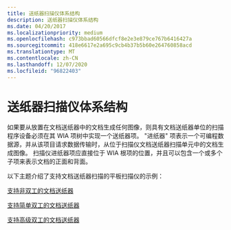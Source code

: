 ```yaml
---
title: 送纸器扫描仪体系结构
description: 送纸器扫描仪体系结构
ms.date: 04/20/2017
ms.localizationpriority: medium
ms.openlocfilehash: c973bbad60566dfcf8e2e3e879ce767b6416427a
ms.sourcegitcommit: 418e6617e2a695c9cb4b37b5b60e264760858acd
ms.translationtype: MT
ms.contentlocale: zh-CN
ms.lasthandoff: 12/07/2020
ms.locfileid: "96822403"
---
```

# <a name="feeder-scanner-architecture"></a>送纸器扫描仪体系结构





如果要从放置在文档送纸器中的文档生成任何图像，则具有文档送纸器单位的扫描程序设备必须在其 WIA 项树中实现一个送纸器项。 "进纸器" 项表示一个可编程数据源，并从该项目请求数据传输时，从位于扫描仪文档送纸器扫描单元中的文档生成图像。 扫描仪进纸器项应直接位于 WIA 根项的位置，并且可以包含一个或多个子项来表示文档的正面和背面。

以下主题介绍了支持文档送纸器扫描的平板扫描仪的示例：

[支持非双工的文档送纸器](non-duplex-capable-document-feeder.md)

[支持简单双工的文档送纸器](simple-duplex-capable-document-feeder.md)

[支持高级双工的文档送纸器](advanced-duplex-capable-document-feeder.md)

 

 




